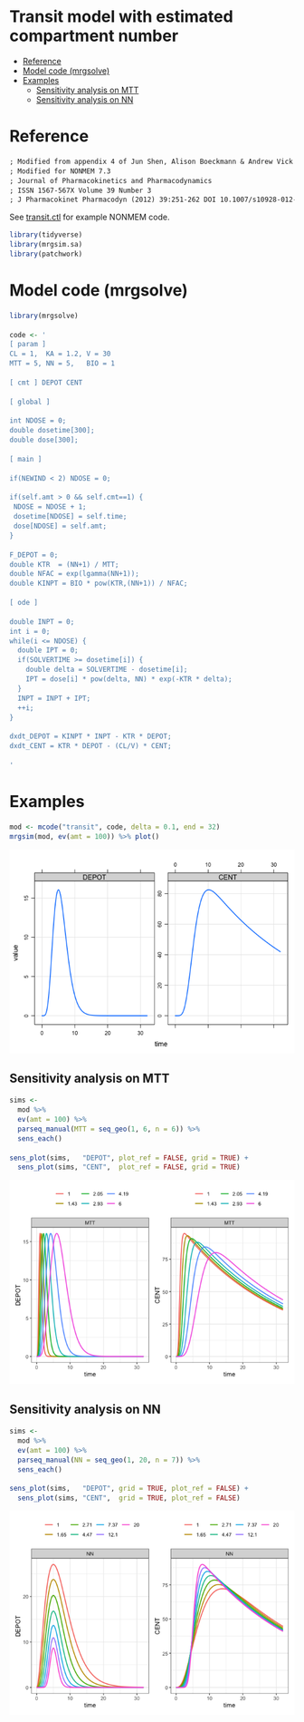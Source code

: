 Transit model with estimated compartment number
================

  - [Reference](#reference)
  - [Model code (mrgsolve)](#model-code-mrgsolve)
  - [Examples](#examples)
      - [Sensitivity analysis on MTT](#sensitivity-analysis-on-mtt)
      - [Sensitivity analysis on NN](#sensitivity-analysis-on-nn)

# Reference

``` txt
; Modified from appendix 4 of Jun Shen, Alison Boeckmann & Andrew Vick
; Modified for NONMEM 7.3
; Journal of Pharmacokinetics and Pharmacodynamics
; ISSN 1567-567X Volume 39 Number 3
; J Pharmacokinet Pharmacodyn (2012) 39:251-262 DOI 10.1007/s10928-012-9247-3
```

See [transit.ctl](transit.ctl) for example NONMEM code.

``` r
library(tidyverse)
library(mrgsim.sa)
library(patchwork)
```

# Model code (mrgsolve)

``` r
library(mrgsolve)

code <- '
[ param ]
CL = 1,  KA = 1.2, V = 30
MTT = 5, NN = 5,   BIO = 1

[ cmt ] DEPOT CENT

[ global ] 

int NDOSE = 0;
double dosetime[300];
double dose[300];

[ main ] 

if(NEWIND < 2) NDOSE = 0; 

if(self.amt > 0 && self.cmt==1) {
 NDOSE = NDOSE + 1; 
 dosetime[NDOSE] = self.time;
 dose[NDOSE] = self.amt;
}

F_DEPOT = 0; 
double KTR  = (NN+1) / MTT; 
double NFAC = exp(lgamma(NN+1));
double KINPT = BIO * pow(KTR,(NN+1)) / NFAC; 

[ ode ] 

double INPT = 0;
int i = 0;
while(i <= NDOSE) {
  double IPT = 0;
  if(SOLVERTIME >= dosetime[i]) {
    double delta = SOLVERTIME - dosetime[i];
    IPT = dose[i] * pow(delta, NN) * exp(-KTR * delta);  
  }
  INPT = INPT + IPT;
  ++i;
}

dxdt_DEPOT = KINPT * INPT - KTR * DEPOT;
dxdt_CENT = KTR * DEPOT - (CL/V) * CENT;

'
```

# Examples

``` r
mod <- mcode("transit", code, delta = 0.1, end = 32)
mrgsim(mod, ev(amt = 100)) %>% plot()
```

![](img/transit-unnamed-chunk-5-1.png)<!-- -->

## Sensitivity analysis on MTT

``` r
sims <- 
  mod %>% 
  ev(amt = 100) %>%
  parseq_manual(MTT = seq_geo(1, 6, n = 6)) %>%
  sens_each() 

sens_plot(sims,   "DEPOT", plot_ref = FALSE, grid = TRUE) + 
  sens_plot(sims, "CENT",  plot_ref = FALSE, grid = TRUE)
```

![](img/transit-unnamed-chunk-6-1.png)<!-- -->

## Sensitivity analysis on NN

``` r
sims <- 
  mod %>% 
  ev(amt = 100) %>%
  parseq_manual(NN = seq_geo(1, 20, n = 7)) %>%
  sens_each() 

sens_plot(sims,   "DEPOT", grid = TRUE, plot_ref = FALSE) + 
  sens_plot(sims, "CENT",  grid = TRUE, plot_ref = FALSE)
```

![](img/transit-unnamed-chunk-7-1.png)<!-- -->
